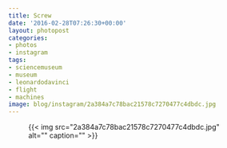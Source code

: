 ```yaml
---
title: Screw
date: '2016-02-28T07:26:30+00:00'
layout: photopost
categories:
- photos
- instagram
tags:
- sciencemuseum
- museum
- leonardodavinci
- flight
- machines
image: blog/instagram/2a384a7c78bac21578c7270477c4dbdc.jpg
---
```


<figure class="photo photo--square">
  {{< img src="2a384a7c78bac21578c7270477c4dbdc.jpg" alt="" caption="" >}}

</figure>



